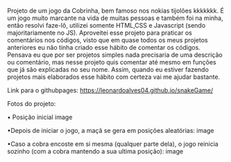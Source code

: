 Projeto de um jogo da Cobrinha, bem famoso nos nokias tijolões kkkkkkk. É um jogo muito marcante na vida de muitas pessoas e também foi na minha, então resolvi faze-lô, utilizei somente HTML,CSS e Javascript (sendo majoritariamente no JS). Aproveitei esse projeto para praticar os comentários nos códigos, visto que em quase todos os meus projetos anteriores eu não tinha criado esse hábito de comentar os códigos. Pensava eu que por ser projetos simples nada precisaria de uma descrição ou comentário, mas nesse projeto quis comentar até mesmo em funções que já são explicadas no seu nome. Assim, quando eu estiver fazendo projetos mais elaborados esse hábito com certeza vai me ajudar bastante.

Link para o githubpages: https://leonardoalves04.github.io/snakeGame/

Fotos do projeto:

• Posição inicial image

•Depois de iniciar o jogo, a maçã se gera em posições aleatórias: image

•Caso a cobra encoste em si mesma (qualquer parte dela), o jogo reinicia sozinho (com a cobra mantendo a sua ultima posição): image
